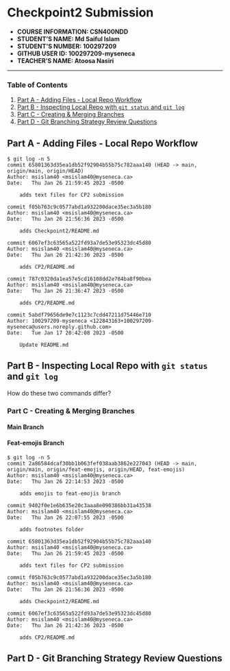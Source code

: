 # Checkpoint2 Submission

- **COURSE INFORMATION: CSN400NDD**
- **STUDENT’S NAME: Md Saiful Islam**
- **STUDENT'S NUMBER: 100297209**
- **GITHUB USER ID: 100297209-myseneca**
- **TEACHER’S NAME: Atoosa Nasiri**

---

### Table of Contents
1. [Part A - Adding Files - Local Repo Workflow](#partA)
2. [Part B - Inspecting Local Repo with `git status` and `git log`](#partB)
3. [Part C - Creating & Merging Branches](#partC)
4. [Part D - Git Branching Strategy Review Questions](#partD)


## Part A - Adding Files - Local Repo Workflow

```
$ git log -n 5
commit 65801363d35ea1db52f92904b55b75c782aaa140 (HEAD -> main, origin/main, origin/HEAD)
Author: msislam40 <msislam40@myseneca.ca>
Date:   Thu Jan 26 21:59:45 2023 -0500

    adds text files for CP2 submission

commit f05b763c9c0577abd1a932200dace35ec3a5b180
Author: msislam40 <msislam40@myseneca.ca>
Date:   Thu Jan 26 21:56:36 2023 -0500

    adds Checkpoint2/README.md

commit 6067ef3c63565a522fd93a7de53e95323dc45d80
Author: msislam40 <msislam40@myseneca.ca>
Date:   Thu Jan 26 21:42:36 2023 -0500

    adds CP2/README.md

commit 787c0320da1ea57e5cd16108dd2e784ba8f90bea
Author: msislam40 <msislam40@myseneca.ca>
Date:   Thu Jan 26 21:36:47 2023 -0500

    adds CP2/README.md

commit 5abdf79656de9e7c1123c7cdd47211d75446e710
Author: 100297209-myseneca <122843163+100297209-myseneca@users.noreply.github.com>
Date:   Tue Jan 17 20:42:08 2023 -0500

    Update README.md
```

## Part B - Inspecting Local Repo with `git status` and `git log`

How do these two commands differ?


### Part C - Creating & Merging Branches

#### Main Branch 


#### Feat-emojis Branch


``` 
$ git log -n 5
commit 2a86584dcaf30bb1b063fef038aab3862e227043 (HEAD -> main, origin/main, origin/feat-emojis, origin/HEAD, feat-emojis)
Author: msislam40 <msislam40@myseneca.ca>
Date:   Thu Jan 26 22:14:53 2023 -0500

    adds emojis to feat-emojis branch

commit 9402f0e1e6b635e20c3aaa8e090386bb31a43538
Author: msislam40 <msislam40@myseneca.ca>
Date:   Thu Jan 26 22:07:55 2023 -0500

    adds footnotes folder

commit 65801363d35ea1db52f92904b55b75c782aaa140
Author: msislam40 <msislam40@myseneca.ca>
Date:   Thu Jan 26 21:59:45 2023 -0500

    adds text files for CP2 submission

commit f05b763c9c0577abd1a932200dace35ec3a5b180
Author: msislam40 <msislam40@myseneca.ca>
Date:   Thu Jan 26 21:56:36 2023 -0500

    adds Checkpoint2/README.md

commit 6067ef3c63565a522fd93a7de53e95323dc45d80
Author: msislam40 <msislam40@myseneca.ca>
Date:   Thu Jan 26 21:42:36 2023 -0500

    adds CP2/README.md
```

## Part D - Git Branching Strategy Review Questions